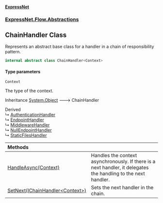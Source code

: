 #### [ExpressNet](ExpressNet.md 'ExpressNet')
### [ExpressNet.Flow.Abstractions](ExpressNet.Flow.Abstractions.md 'ExpressNet.Flow.Abstractions')

## ChainHandler<Context> Class

Represents an abstract base class for a handler in a chain of responsibility pattern.

```csharp
internal abstract class ChainHandler<Context>
```
#### Type parameters

<a name='ExpressNet.Flow.Abstractions.ChainHandler_Context_.Context'></a>

`Context`

The type of the context.

Inheritance [System.Object](https://docs.microsoft.com/en-us/dotnet/api/System.Object 'System.Object') &#129106; ChainHandler<Context>

Derived  
&#8627; [AuthenticationHandler](ExpressNet.Flow.Handlers.AuthenticationHandler.md 'ExpressNet.Flow.Handlers.AuthenticationHandler')  
&#8627; [EndpointHandler](ExpressNet.Flow.Handlers.EndpointHandler.md 'ExpressNet.Flow.Handlers.EndpointHandler')  
&#8627; [MiddlewareHandler](ExpressNet.Flow.Handlers.MiddlewareHandler.md 'ExpressNet.Flow.Handlers.MiddlewareHandler')  
&#8627; [NullEndpointHandler](ExpressNet.Flow.Handlers.NullEndpointHandler.md 'ExpressNet.Flow.Handlers.NullEndpointHandler')  
&#8627; [StaticFilesHandler](ExpressNet.Flow.Handlers.StaticFilesHandler.md 'ExpressNet.Flow.Handlers.StaticFilesHandler')

| Methods | |
| :--- | :--- |
| [HandleAsync(Context)](ExpressNet.Flow.Abstractions.ChainHandler_Context_.HandleAsync(Context).md 'ExpressNet.Flow.Abstractions.ChainHandler<Context>.HandleAsync(Context)') | Handles the context asynchronously. If there is a next handler, it delegates the handling to the next handler. |
| [SetNext(IChainHandler&lt;Context&gt;)](ExpressNet.Flow.Abstractions.ChainHandler_Context_.SetNext(ExpressNet.Flow.Contracts.IChainHandler_Context_).md 'ExpressNet.Flow.Abstractions.ChainHandler<Context>.SetNext(ExpressNet.Flow.Contracts.IChainHandler<Context>)') | Sets the next handler in the chain. |
